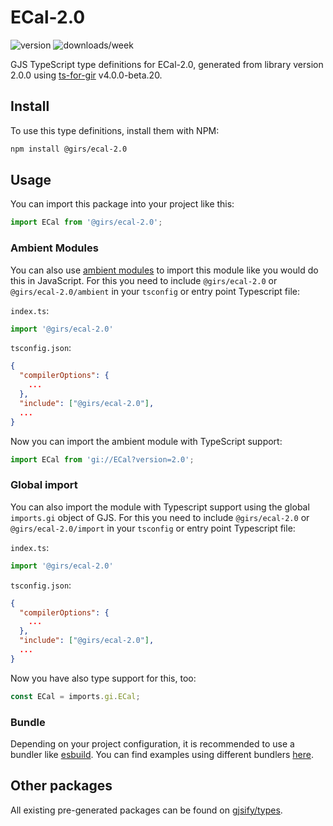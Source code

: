 
# ECal-2.0

![version](https://img.shields.io/npm/v/@girs/ecal-2.0)
![downloads/week](https://img.shields.io/npm/dw/@girs/ecal-2.0)


GJS TypeScript type definitions for ECal-2.0, generated from library version 2.0.0 using [ts-for-gir](https://github.com/gjsify/ts-for-gir) v4.0.0-beta.20.


## Install

To use this type definitions, install them with NPM:
```bash
npm install @girs/ecal-2.0
```

## Usage

You can import this package into your project like this:
```ts
import ECal from '@girs/ecal-2.0';
```

### Ambient Modules

You can also use [ambient modules](https://github.com/gjsify/ts-for-gir/tree/main/packages/cli#ambient-modules) to import this module like you would do this in JavaScript.
For this you need to include `@girs/ecal-2.0` or `@girs/ecal-2.0/ambient` in your `tsconfig` or entry point Typescript file:

`index.ts`:
```ts
import '@girs/ecal-2.0'
```

`tsconfig.json`:
```json
{
  "compilerOptions": {
    ...
  },
  "include": ["@girs/ecal-2.0"],
  ...
}
```

Now you can import the ambient module with TypeScript support: 

```ts
import ECal from 'gi://ECal?version=2.0';
```

### Global import

You can also import the module with Typescript support using the global `imports.gi` object of GJS.
For this you need to include `@girs/ecal-2.0` or `@girs/ecal-2.0/import` in your `tsconfig` or entry point Typescript file:

`index.ts`:
```ts
import '@girs/ecal-2.0'
```

`tsconfig.json`:
```json
{
  "compilerOptions": {
    ...
  },
  "include": ["@girs/ecal-2.0"],
  ...
}
```

Now you have also type support for this, too:

```ts
const ECal = imports.gi.ECal;
```

### Bundle

Depending on your project configuration, it is recommended to use a bundler like [esbuild](https://esbuild.github.io/). You can find examples using different bundlers [here](https://github.com/gjsify/ts-for-gir/tree/main/examples).

## Other packages

All existing pre-generated packages can be found on [gjsify/types](https://github.com/gjsify/types).

